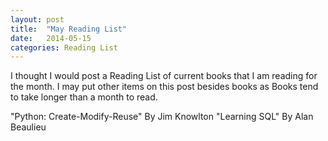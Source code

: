 ```yaml
---
layout: post
title:  "May Reading List"
date:   2014-05-15 
categories: Reading List 
---
```


I thought I would post a Reading List of current books that I am reading for the month. I may put other items on this post besides books as Books tend to take longer than a month to read. 

"Python: Create-Modify-Reuse" By Jim Knowlton
"Learning SQL" By Alan Beaulieu



[jekyll-gh]: https://github.com/mojombo/jekyll
[jekyll]:    http://jekyllrb.com

